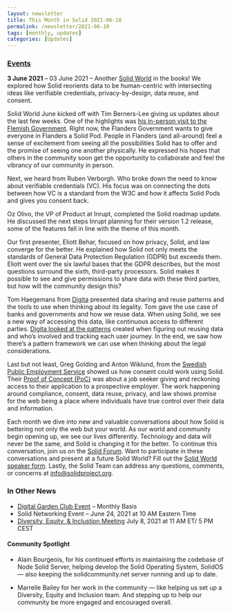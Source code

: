 ```yaml
---
layout: newsletter
title: This Month in Solid 2021-06-10
permalink: /newsletter/2021-06-10
tags: [monthly, updates]
categories: [Updates]
---
```


### [Events](https://solidproject.org/events)

**3 June 2021** – 03 June 2021 – Another [Solid World](https://vimeo.com/558597018) in the books! We explored how Solid reorients data to be human-centric with intersecting ideas like verifiable credentials, privacy-by-design, data reuse, and consent. 

Solid World June kicked off with Tim Berners-Lee giving us updates about the last few weeks. One of the highlights was [his in-person visit to the Flemish Government](https://www.tijd.be/app/carousel1/tim-berners-lee-de-bedenker-van-het-internet-we-kunnen-het-wereldwijde-web-nog-fiksen/10309722.html). Right now, the Flanders Government wants to give everyone in Flanders a Solid Pod. People in Flanders (and all-around) feel a sense of excitement from seeing all the possibilities Solid has to offer and the promise of seeing one another physically. He expressed his hopes that others in the community soon get the opportunity to collaborate and feel the vibrancy of our community in person. 

Next, we heard from Ruben Verborgh. Who broke down the need to know about verifiable credentials (VC). His focus was on connecting the dots between how VC is a standard from the W3C and how it affects Solid Pods and gives you consent back. 

Oz Olivo, the VP of Product at Inrupt, completed the Solid roadmap update. He discussed the next steps Inrupt planning for their version 1.2 release, some of the features fell in line with the theme of this month. 

Our first presenter, Eliott Behar, focused on how privacy, Solid, and law converge for the better. He explained how Solid not only meets the standards of General Data Protection Regulation (GDPR) but exceeds them. Eliott went over the six lawful bases that the GDPR describes, but the most questions surround the sixth, third-party processors. Solid makes it possible to see and give permissions to share data with these third parties, but how will the community design this?

Tom Haegemans from [Digita](https://www.digita.ai/) presented data sharing and reuse patterns and the tools to use when thinking about its legality. Tom gave the use case of banks and governments and how we reuse data. When using Solid, we see a new way of accessing this data, like continuous access to different parties. [Digita looked at the patterns](digita.ai/resources) created when figuring out reusing data and who’s involved and tracking each user journey. In the end, we saw how there’s a pattern framework we can use when thinking about the legal considerations. 

Last but not least, Greg Golding and Anton Wiklund, from the [Swedish Public Employment Service](https://www.digg.se/om-oss/nyheter/2021/vardefullt-for-individen-att-fa-okad-insyn-och-kontroll-over-sin-data) showed us how consent could work using Solid. Their [Proof of Concept (PoC)](https://gitlab.com/arbetsformedlingen/individdata/rupoc) was about a job seeker giving and reckoning access to their application to a prospective employer. The work happening around compliance, consent, data reuse, privacy, and law shows promise for the web being a place where individuals have true control over their data and information. 

Each month we dive into new and valuable conversations about how Solid is bettering not only the web but your world. As our world and community begin opening up, we see our lives differently. Technology and data will never be the same, and Solid is changing it for the better. To continue this conversation, join us on the [Solid Forum](https://forum.solidproject.org/). Want to participate in these conversations and present at a future Solid World? Fill out the [Solid World speaker form](https://es1cz4pb7oi.typeform.com/to/nietD34f). Lastly, the Solid Team can address any questions, comments, or concerns at [info@solidproject.org](mailto:info@solidproject.org). 


### In Other News
* [Digital Garden Club Event](https://www.eventbrite.com/e/understory-digital-garden-club-tickets-151311208899) – Monthly Basis
* Solid Networking Event – June 24, 2021 at 10 AM Eastern Time
* [Diversity, Equity, & Inclustion Meeting]() July 8, 2021 at 11 AM ET/ 5 PM CEST 

#### Community Spotlight
* Alain Bourgeois, for his continued efforts in maintaining the codebase of Node Solid Server, helping develop the Solid Operating System, SolidOS — also keeping the solidcommunity.net server running and up to date.

* Marrelle Bailey for her work in the community — like helping us set up a Diversity, Equity and Inclusion team. And stepping up to help our community be more engaged and encouraged overall. 
